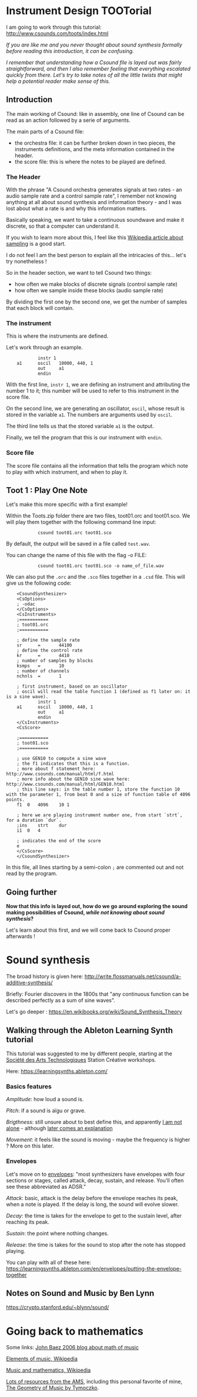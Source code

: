 # Instrument Design TOOTorial

I am going to work through this tutorial: http://www.csounds.com/toots/index.html

*If you are like me and you never thought about sound synthesis formally before reading this introduction, it can be confusing.*

*I remember that understanding how a Csound file is layed out was fairly straightforward, and then I also remember feeling that everything escalated quickly from there. Let's try to take notes of all the little twists that might help a potential reader make sense of this.*

## Introduction

The main working of Csound: like in assembly, one line of Csound can be read as an action followed by a serie of arguments. 

The main parts of a Csound file:
* the orchestra file: it can be further broken down in two pieces, the instruments definitions, and the meta information contained in the header.
* the score file: this is where the notes to be played are defined.


### The Header

With the phrase "A Csound orchestra generates signals at two rates - an audio sample rate and a control sample rate", I remember not knowing anything at all about sound synthesis and information theory - and I was lost about what a rate is and why this information matters.

Basically speaking, we want to take a continuous soundwave and make it discrete, so that a computer can understand it.

If you wish to learn more about this, I feel like this [Wikipedia article about sampling](https://en.wikipedia.org/wiki/Sampling_(signal_processing)) is a good start. 

I do not feel I am the best person to explain all the intricacies of this... let's try nonetheless !

So in the header section, we want to tell Csound two things:

- how often we make blocks of discrete signals (control sample rate)
- how often we sample inside these blocks (audio sample rate)

By dividing the first one by the second one, we get the number of samples that each block will contain.

### The instrument

This is where the instruments are defined.

Let's work through an example.

                instr 1
        a1      oscil   10000, 440, 1
                out     a1
                endin

With the first line, `instr 1`, we are defining an instrument and attributing the number 1 to it; this number will be used to refer to this instrument in the score file.

On the second line, we are generating an oscillator, `oscil`, whose result is stored in the variable `a1`. The numbers are arguments used by `oscil`.

The third line tells us that the stored variable `a1` is the output.

Finally, we tell the program that this is our instrument with `endin`.

### Score file

The score file contains all the information that tells the program which note to play with which instrument, and when to play it.


## Toot 1 : Play One Note

Let's make this more specific with a first example!

Within the Toots.zip folder there are two files, toot01.orc and toot01.sco. We will play them together with the following command line input:

                csound toot01.orc toot01.sco

By default, the output will be saved in a file called `test.wav`.

You can change the name of this file with the flag -o FILE:

                csound toot01.orc toot01.sco -o name_of_file.wav

We can also put the `.orc` and the `.sco` files together in a `.csd` file. This will give us the following code:

        <CsoundSynthesizer>
        <CsOptions>
        ; -odac
        </CsOptions>
        <CsInstruments>
        ;===========
        ; toot01.orc 
        ;===========

        ; define the sample rate
        sr		=		44100
        ; define the control rate
        kr		=		4410
        ; number of samples by blocks
        ksmps 	=		10
        ; number of channels
        nchnls	=		1

        ; first instrument, based on an oscillator
        ; oscil will read the table function 1 (defined as f1 later on: it is a sine wave).
	        	instr 1
        a1		oscil	10000, 440, 1
	        	out		a1
		        endin
        </CsInstruments>
        <CsScore>

        ;===========
        ; toot01.sco
        ;===========

        ; use GEN10 to compute a sine wave
        ; the f1 indicates that this is a function.
        ; more about f statement here: http://www.csounds.com/manual/html/f.html
        ; more info about the GEN10 sine wave here: http://www.csounds.com/manual/html/GEN10.html
        ; this line says: in the table number 1, store the function 10 with the parameter 1, from beat 0 and a size of function table of 4096 points.
        f1	0	4096	10 1		

        ; here we are playing instrument number one, from start `strt`, for a duration `dur`.
        ;ins	strt	dur
        i1	0	4

        ; indicates the end of the score
        e		
        </CsScore>
        </CsoundSynthesizer>			

In this file, all lines starting by a semi-colon `;` are commented out and not read by the program.

## Going further

**Now that this info is layed out, how do we go around exploring the sound making possibilities of Csound, _while not knowing about sound synthesis_?**

Let's learn about this first, and we will come back to Csound proper afterwards !

# Sound synthesis

The broad history is given here: http://write.flossmanuals.net/csound/a-additive-synthesis/

Briefly: Fourier discovers in the 1800s that "any continuous function can be described perfectly as a sum of sine waves". 

Let's go deeper : https://en.wikibooks.org/wiki/Sound_Synthesis_Theory

## Walking through the Ableton Learning Synth tutorial

This tutorial was suggested to me by different people, starting at the [Société des Arts Technologiques](sat.qc.ca) Station Créative workshops.

Here: https://learningsynths.ableton.com/

### Basics features

*Amplitude*: how loud a sound is.

*Pitch*: if a sound is aïgu or grave.

*Brigthness*: still unsure about to best define this, and apparently [I am not alone](https://music.stackexchange.com/questions/81104/what-is-brightness) - although [later comes an explanation](https://learningsynths.ableton.com/en/filters/filters-in-synthesizers)

*Movement*: it feels like the sound is moving - maybe the frequency is higher ? More on this later.

### Envelopes

Let's move on to [envelopes](https://learningsynths.ableton.com/en/envelopes/change-over-time): "most synthesizers have envelopes with four sections or stages, called attack, decay, sustain, and release. You’ll often see these abbreviated as ADSR."

*Attack*: basic, attack is the delay before the envelope reaches its peak, when a note is played. If the delay is long, the sound will evolve slower.

*Decay*: the time is takes for the envelope to get to the sustain level, after reaching its peak.

*Sustain*: the point where nothing changes.

*Release*: the time is takes for the sound to stop after the note has stopped playing. 

You can play with all of these here: https://learningsynths.ableton.com/en/envelopes/putting-the-envelope-together



## Notes on Sound and Music by Ben Lynn

https://crypto.stanford.edu/~blynn/sound/


# Going back to mathematics

Some links:
[John Baez 2006 blog about math of music](http://www.math.ucr.edu/home/baez/week234.html)

[Elements of music, Wikipedia](https://en.wikipedia.org/wiki/Elements_of_music)

[Music and mathematics, Wikipedia](https://en.wikipedia.org/wiki/Music_and_mathematics)

[Lots of resources from the AMS](http://www.ams.org/publicoutreach/math-and-music), including this personal favorite of mine, [The Geometry of Music by Tymoczko](https://www.youtube.com/watch?v=2A4Tt62pWaI).



